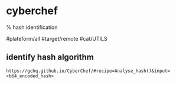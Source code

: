 # cyberchef
% hash identification

#plateform/all #target/remote #cat/UTILS



## identify hash algorithm
```
https://gchq.github.io/CyberChef/#recipe=Analyse_hash()&input=<b64_encoded_hash>
```
